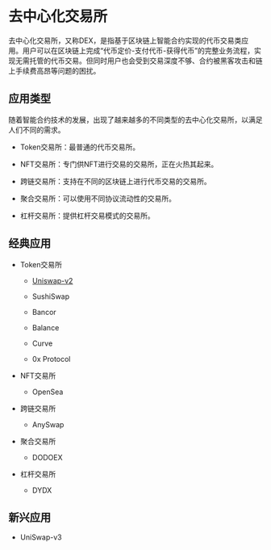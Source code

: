 # 去中心化交易所
    
去中心化交易所，又称DEX，是指基于区块链上智能合约实现的代币交易类应用。用户可以在区块链上完成“代币定价-支付代币-获得代币”的完整业务流程，实现无需托管的代币交易。但同时用户也会受到交易深度不够、合约被黑客攻击和链上手续费高昂等问题的困扰。

## 应用类型

随着智能合约技术的发展，出现了越来越多的不同类型的去中心化交易所，以满足人们不同的需求。

- Token交易所：最普通的代币交易所。

- NFT交易所：专门供NFT进行交易的交易所，正在火热其起来。

- 跨链交易所：支持在不同的区块链上进行代币交易的交易所。

- 聚合交易所：可以使用不同协议流动性的交易所。

- 杠杆交易所：提供杠杆交易模式的交易所。

## 经典应用

- Token交易所

    - [Uniswap-v2](./Uniswap-v2/README.md)

    - SushiSwap

    - Bancor

    - Balance

    - Curve

    - 0x Protocol

- NFT交易所

    - OpenSea

- 跨链交易所

    - AnySwap

- 聚合交易所

    - DODOEX

- 杠杆交易所

    - DYDX


## 新兴应用

- UniSwap-v3
